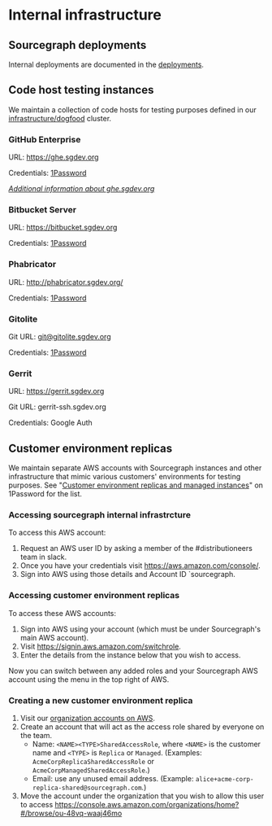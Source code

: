 # Internal infrastructure

## Sourcegraph deployments

Internal deployments are documented in the [deployments](../deployments/index.md).

## Code host testing instances

We maintain a collection of code hosts for testing purposes defined in our [infrastructure/dogfood](https://github.com/sourcegraph/infrastructure/tree/main/dogfood/kubernetes/tooling) cluster.

### GitHub Enterprise

URL: https://ghe.sgdev.org

Credentials: [1Password](https://my.1password.com/vaults/dnrhbauihkhjs5ag6vszsme45a/allitems/bw4nttlfqve3rc6xqzbqq7l7pm)

_[Additional information about ghe.sgdev.org](github_enterprise_testing_instance.md)_

### Bitbucket Server

URL: https://bitbucket.sgdev.org

Credentials: [1Password](https://my.1password.com/vaults/dnrhbauihkhjs5ag6vszsme45a/allitems/6owvzrgxfva3hn5jxe2253qbwi)

### Phabricator

URL: http://phabricator.sgdev.org/

Credentials: [1Password](https://my.1password.com/vaults/dnrhbauihkhjs5ag6vszsme45a/allitems/bmanarlwknhl5p635wkgxfyd2i)

### Gitolite

Git URL: git@gitolite.sgdev.org

Credentials: [1Password](https://my.1password.com/vaults/dnrhbauihkhjs5ag6vszsme45a/allitems/i5bm6syw45w2c33cvfrrlt4fhu)

### Gerrit

URL: https://gerrit.sgdev.org

Git URL: gerrit-ssh.sgdev.org

Credentials: Google Auth

## Customer environment replicas

We maintain separate AWS accounts with Sourcegraph instances and other infrastructure that mimic various customers' environments for testing purposes. See "[Customer environment replicas and managed instances](https://my.1password.com/vaults/dnrhbauihkhjs5ag6vszsme45a/003/ctqvj7zcmdiujmfh2mxzffdlym)" on 1Password for the list.

### Accessing sourcegraph internal infrastrcture

To access this AWS account:

1. Request an AWS user ID by asking a member of the #distributioneers team in slack.
1. Once you have your credentials visit https://aws.amazon.com/console/.
1. Sign into AWS using those details and Account ID `sourcegraph.

### Accessing customer environment replicas

To access these AWS accounts:

1. Sign into AWS using your account (which must be under Sourcegraph's main AWS account).
1. Visit https://signin.aws.amazon.com/switchrole.
1. Enter the details from the instance below that you wish to access.

Now you can switch between any added roles and your Sourcegraph AWS account using the menu in the top right of AWS.

### Creating a new customer environment replica

1. Visit our [organization accounts on AWS](https://console.aws.amazon.com/organizations/home?#/accounts).
1. Create an account that will act as the access role shared by everyone on the team.
   - Name: `<NAME><TYPE>SharedAccessRole`, where `<NAME>` is the customer name and `<TYPE>` is `Replica` or `Managed`. (Examples: `AcmeCorpReplicaSharedAccessRole` or `AcmeCorpManagedSharedAccessRole`.)
   - Email: use any unused email address. (Example: `alice+acme-corp-replica-shared@sourcegraph.com`.)
1. Move the account under the organization that you wish to allow this user to access https://console.aws.amazon.com/organizations/home?#/browse/ou-48vq-waaj46mo
